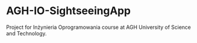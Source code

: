 # AGH-IO-SightseeingApp
Project for Inżynieria Oprogramowania course at AGH University of Science and Technology.
